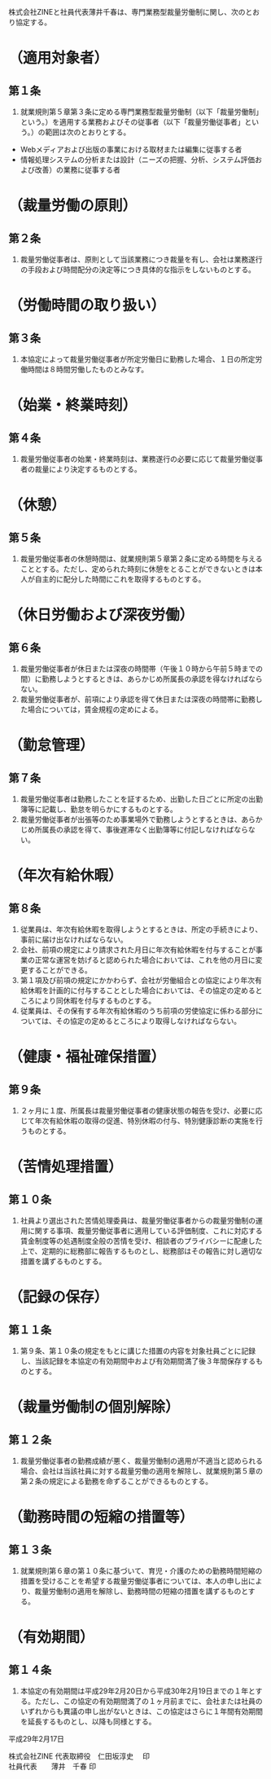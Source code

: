 株式会社ZINEと社員代表薄井千春は、専門業務型裁量労働制に関し、次のとおり協定する。

# （適用対象者）
## 第１条
1. 就業規則第５章第３条に定める専門業務型裁量労働制（以下「裁量労働制」という。）を適用する業務およびその従事者（以下「裁量労働従事者」という。）の範囲は次のとおりとする。

- Webメディアおよび出版の事業における取材または編集に従事する者
- 情報処理システムの分析または設計（ニーズの把握、分析、システム評価および改善）の業務に従事する者

# （裁量労働の原則）
## 第２条
1. 裁量労働従事者は、原則として当該業務につき裁量を有し、会社は業務遂行の手段および時間配分の決定等につき具体的な指示をしないものとする。

# （労働時間の取り扱い）
## 第３条
1. 本協定によって裁量労働従事者が所定労働日に勤務した場合、１日の所定労働時間は８時間労働したものとみなす。

# （始業・終業時刻）
## 第４条
1. 裁量労働従事者の始業・終業時刻は、業務遂行の必要に応じて裁量労働従事者の裁量により決定するものとする。

# （休憩）
## 第５条
1. 裁量労働従事者の休憩時間は、就業規則第５章第２条に定める時間を与えることとする。ただし、定められた時刻に休憩をとることができないときは本人が自主的に配分した時間にこれを取得するものとする。

# （休日労働および深夜労働）
## 第６条
1. 裁量労働従事者が休日または深夜の時間帯（午後１０時から午前５時までの間）に勤務しようとするときは、あらかじめ所属長の承認を得なければならない。
2. 裁量労働従事者が、前項により承認を得て休日または深夜の時間帯に勤務した場合については，賃金規程の定めによる。

# （勤怠管理）
## 第７条
1. 裁量労働従事者は勤務したことを証するため、出勤した日ごとに所定の出勤簿等に記載し、勤怠を明らかにするものとする。
2. 裁量労働従事者が出張等のため事業場外で勤務しようとするときは、あらかじめ所属長の承認を得て、事後遅滞なく出勤簿等に付記しなければならない。

# （年次有給休暇）
## 第８条
1. 従業員は、年次有給休暇を取得しようとするときは、所定の手続きにより、事前に届け出なければならない。
2. 会社、前項の規定により請求された月日に年次有給休暇を付与することが事業の正常な運営を妨げると認められた場合においては、これを他の月日に変更することができる。
3. 第１項及び前項の規定にかかわらず、会社が労働組合との協定により年次有給休暇を計画的に付与することとした場合においては、その協定の定めるところにより同休暇を付与するものとする。
4. 従業員は、その保有する年次有給休暇のうち前項の労使協定に係わる部分については、その協定の定めるところにより取得しなければならない。

# （健康・福祉確保措置）
## 第９条
1. ２ヶ月に１度、所属長は裁量労働従事者の健康状態の報告を受け、必要に応じて年次有給休暇の取得の促進、特別休暇の付与、特別健康診断の実施を行うものとする。

# （苦情処理措置）
## 第１０条
1. 社員より選出された苦情処理委員は、裁量労働従事者からの裁量労働制の運用に関する事項、裁量労働従事者に適用している評価制度、これに対応する賃金制度等の処遇制度全般の苦情を受け、相談者のプライバシーに配慮した上で、定期的に総務部に報告するものとし、総務部はその報告に対し適切な措置を講ずるものとする。

# （記録の保存）
## 第１１条
1. 第９条、第１０条の規定をもとに講じた措置の内容を対象社員ごとに記録し、当該記録を本協定の有効期間中および有効期間満了後３年間保存するものとする。

# （裁量労働制の個別解除）
## 第１２条
1. 裁量労働従事者の勤務成績が悪く、裁量労働制の適用が不適当と認められる場合、会社は当該社員に対する裁量労働の適用を解除し、就業規則第５章の第２条の規定による勤務を命ずることができるものとする。

# （勤務時間の短縮の措置等）
## 第１３条
1. 就業規則第６章の第１０条に基づいて、育児・介護のための勤務時間短縮の措置を受けることを希望する裁量労働従事者については、本人の申し出により、裁量労働制の適用を解除し、勤務時間の短縮の措置を講ずるものとする。

# （有効期間）
## 第１４条
1. 本協定の有効期間は平成29年2月20日から平成30年2月19日までの１年とする。ただし、この協定の有効期間満了の１ヶ月前までに、会社または社員のいずれからも異議の申し出がないときは、この協定はさらに１年間有効期間を延長するものとし、以降も同様とする。

平成29年2月17日

株式会社ZINE
代表取締役　仁田坂淳史　     	印　
　　　　　　　　　　　　　　　　　　
社員代表　　薄井　千春       	印
